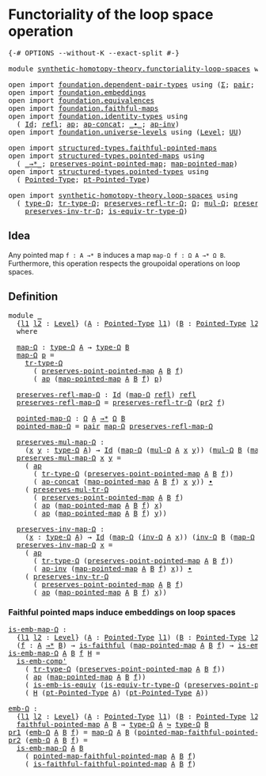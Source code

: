 # Functoriality of the loop space operation

<pre class="Agda"><a id="54" class="Symbol">{-#</a> <a id="58" class="Keyword">OPTIONS</a> <a id="66" class="Pragma">--without-K</a> <a id="78" class="Pragma">--exact-split</a> <a id="92" class="Symbol">#-}</a>

<a id="97" class="Keyword">module</a> <a id="104" href="synthetic-homotopy-theory.functoriality-loop-spaces.html" class="Module">synthetic-homotopy-theory.functoriality-loop-spaces</a> <a id="156" class="Keyword">where</a>

<a id="163" class="Keyword">open</a> <a id="168" class="Keyword">import</a> <a id="175" href="foundation.dependent-pair-types.html" class="Module">foundation.dependent-pair-types</a> <a id="207" class="Keyword">using</a> <a id="213" class="Symbol">(</a><a id="214" href="foundation-core.dependent-pair-types.html#515" class="Record">Σ</a><a id="215" class="Symbol">;</a> <a id="217" href="foundation-core.dependent-pair-types.html#588" class="InductiveConstructor">pair</a><a id="221" class="Symbol">;</a> <a id="223" href="foundation-core.dependent-pair-types.html#605" class="Field">pr1</a><a id="226" class="Symbol">;</a> <a id="228" href="foundation-core.dependent-pair-types.html#617" class="Field">pr2</a><a id="231" class="Symbol">)</a>
<a id="233" class="Keyword">open</a> <a id="238" class="Keyword">import</a> <a id="245" href="foundation.embeddings.html" class="Module">foundation.embeddings</a>
<a id="267" class="Keyword">open</a> <a id="272" class="Keyword">import</a> <a id="279" href="foundation.equivalences.html" class="Module">foundation.equivalences</a>
<a id="303" class="Keyword">open</a> <a id="308" class="Keyword">import</a> <a id="315" href="foundation.faithful-maps.html" class="Module">foundation.faithful-maps</a>
<a id="340" class="Keyword">open</a> <a id="345" class="Keyword">import</a> <a id="352" href="foundation.identity-types.html" class="Module">foundation.identity-types</a> <a id="378" class="Keyword">using</a>
  <a id="386" class="Symbol">(</a> <a id="388" href="foundation-core.identity-types.html#1767" class="Datatype">Id</a><a id="390" class="Symbol">;</a> <a id="392" href="foundation-core.identity-types.html#1820" class="InductiveConstructor">refl</a><a id="396" class="Symbol">;</a> <a id="398" href="foundation-core.identity-types.html#4003" class="Function">ap</a><a id="400" class="Symbol">;</a> <a id="402" href="foundation-core.identity-types.html#9168" class="Function">ap-concat</a><a id="411" class="Symbol">;</a> <a id="413" href="foundation-core.identity-types.html#2425" class="Function Operator">_∙_</a><a id="416" class="Symbol">;</a> <a id="418" href="foundation-core.identity-types.html#9336" class="Function">ap-inv</a><a id="424" class="Symbol">)</a>
<a id="426" class="Keyword">open</a> <a id="431" class="Keyword">import</a> <a id="438" href="foundation.universe-levels.html" class="Module">foundation.universe-levels</a> <a id="465" class="Keyword">using</a> <a id="471" class="Symbol">(</a><a id="472" href="Agda.Primitive.html#597" class="Postulate">Level</a><a id="477" class="Symbol">;</a> <a id="479" href="foundation-core.universe-levels.html#235" class="Primitive">UU</a><a id="481" class="Symbol">)</a>

<a id="484" class="Keyword">open</a> <a id="489" class="Keyword">import</a> <a id="496" href="structured-types.faithful-pointed-maps.html" class="Module">structured-types.faithful-pointed-maps</a>
<a id="535" class="Keyword">open</a> <a id="540" class="Keyword">import</a> <a id="547" href="structured-types.pointed-maps.html" class="Module">structured-types.pointed-maps</a> <a id="577" class="Keyword">using</a>
  <a id="585" class="Symbol">(</a> <a id="587" href="structured-types.pointed-maps.html#968" class="Function Operator">_→*_</a><a id="591" class="Symbol">;</a> <a id="593" href="structured-types.pointed-maps.html#1628" class="Function">preserves-point-pointed-map</a><a id="620" class="Symbol">;</a> <a id="622" href="structured-types.pointed-maps.html#1528" class="Function">map-pointed-map</a><a id="637" class="Symbol">)</a>
<a id="639" class="Keyword">open</a> <a id="644" class="Keyword">import</a> <a id="651" href="structured-types.pointed-types.html" class="Module">structured-types.pointed-types</a> <a id="682" class="Keyword">using</a>
  <a id="690" class="Symbol">(</a> <a id="692" href="structured-types.pointed-types.html#383" class="Function">Pointed-Type</a><a id="704" class="Symbol">;</a> <a id="706" href="structured-types.pointed-types.html#576" class="Function">pt-Pointed-Type</a><a id="721" class="Symbol">)</a>

<a id="724" class="Keyword">open</a> <a id="729" class="Keyword">import</a> <a id="736" href="synthetic-homotopy-theory.loop-spaces.html" class="Module">synthetic-homotopy-theory.loop-spaces</a> <a id="774" class="Keyword">using</a>
  <a id="782" class="Symbol">(</a> <a id="784" href="synthetic-homotopy-theory.loop-spaces.html#1115" class="Function">type-Ω</a><a id="790" class="Symbol">;</a> <a id="792" href="synthetic-homotopy-theory.loop-spaces.html#3295" class="Function">tr-type-Ω</a><a id="801" class="Symbol">;</a> <a id="803" href="synthetic-homotopy-theory.loop-spaces.html#3529" class="Function">preserves-refl-tr-Ω</a><a id="822" class="Symbol">;</a> <a id="824" href="synthetic-homotopy-theory.loop-spaces.html#1221" class="Function">Ω</a><a id="825" class="Symbol">;</a> <a id="827" href="synthetic-homotopy-theory.loop-spaces.html#1376" class="Function">mul-Ω</a><a id="832" class="Symbol">;</a> <a id="834" href="synthetic-homotopy-theory.loop-spaces.html#3630" class="Function">preserves-mul-tr-Ω</a><a id="852" class="Symbol">;</a> <a id="854" href="synthetic-homotopy-theory.loop-spaces.html#2257" class="Function">inv-Ω</a><a id="859" class="Symbol">;</a>
    <a id="865" href="synthetic-homotopy-theory.loop-spaces.html#3840" class="Function">preserves-inv-tr-Ω</a><a id="883" class="Symbol">;</a> <a id="885" href="synthetic-homotopy-theory.loop-spaces.html#3403" class="Function">is-equiv-tr-type-Ω</a><a id="903" class="Symbol">)</a>
</pre>
## Idea

Any pointed map `f : A →* B` induces a map `map-Ω f : Ω A →* Ω B`. Furthermore, this operation respects the groupoidal operations on loop spaces.

## Definition

<pre class="Agda"><a id="1089" class="Keyword">module</a> <a id="1096" href="synthetic-homotopy-theory.functoriality-loop-spaces.html#1096" class="Module">_</a>
  <a id="1100" class="Symbol">{</a><a id="1101" href="synthetic-homotopy-theory.functoriality-loop-spaces.html#1101" class="Bound">l1</a> <a id="1104" href="synthetic-homotopy-theory.functoriality-loop-spaces.html#1104" class="Bound">l2</a> <a id="1107" class="Symbol">:</a> <a id="1109" href="Agda.Primitive.html#597" class="Postulate">Level</a><a id="1114" class="Symbol">}</a> <a id="1116" class="Symbol">(</a><a id="1117" href="synthetic-homotopy-theory.functoriality-loop-spaces.html#1117" class="Bound">A</a> <a id="1119" class="Symbol">:</a> <a id="1121" href="structured-types.pointed-types.html#383" class="Function">Pointed-Type</a> <a id="1134" href="synthetic-homotopy-theory.functoriality-loop-spaces.html#1101" class="Bound">l1</a><a id="1136" class="Symbol">)</a> <a id="1138" class="Symbol">(</a><a id="1139" href="synthetic-homotopy-theory.functoriality-loop-spaces.html#1139" class="Bound">B</a> <a id="1141" class="Symbol">:</a> <a id="1143" href="structured-types.pointed-types.html#383" class="Function">Pointed-Type</a> <a id="1156" href="synthetic-homotopy-theory.functoriality-loop-spaces.html#1104" class="Bound">l2</a><a id="1158" class="Symbol">)</a> <a id="1160" class="Symbol">(</a><a id="1161" href="synthetic-homotopy-theory.functoriality-loop-spaces.html#1161" class="Bound">f</a> <a id="1163" class="Symbol">:</a> <a id="1165" href="synthetic-homotopy-theory.functoriality-loop-spaces.html#1117" class="Bound">A</a> <a id="1167" href="structured-types.pointed-maps.html#968" class="Function Operator">→*</a> <a id="1170" href="synthetic-homotopy-theory.functoriality-loop-spaces.html#1139" class="Bound">B</a><a id="1171" class="Symbol">)</a>
  <a id="1175" class="Keyword">where</a>

  <a id="1184" href="synthetic-homotopy-theory.functoriality-loop-spaces.html#1184" class="Function">map-Ω</a> <a id="1190" class="Symbol">:</a> <a id="1192" href="synthetic-homotopy-theory.loop-spaces.html#1115" class="Function">type-Ω</a> <a id="1199" href="synthetic-homotopy-theory.functoriality-loop-spaces.html#1117" class="Bound">A</a> <a id="1201" class="Symbol">→</a> <a id="1203" href="synthetic-homotopy-theory.loop-spaces.html#1115" class="Function">type-Ω</a> <a id="1210" href="synthetic-homotopy-theory.functoriality-loop-spaces.html#1139" class="Bound">B</a>
  <a id="1214" href="synthetic-homotopy-theory.functoriality-loop-spaces.html#1184" class="Function">map-Ω</a> <a id="1220" href="synthetic-homotopy-theory.functoriality-loop-spaces.html#1220" class="Bound">p</a> <a id="1222" class="Symbol">=</a>
    <a id="1228" href="synthetic-homotopy-theory.loop-spaces.html#3295" class="Function">tr-type-Ω</a>
      <a id="1244" class="Symbol">(</a> <a id="1246" href="structured-types.pointed-maps.html#1628" class="Function">preserves-point-pointed-map</a> <a id="1274" href="synthetic-homotopy-theory.functoriality-loop-spaces.html#1117" class="Bound">A</a> <a id="1276" href="synthetic-homotopy-theory.functoriality-loop-spaces.html#1139" class="Bound">B</a> <a id="1278" href="synthetic-homotopy-theory.functoriality-loop-spaces.html#1161" class="Bound">f</a><a id="1279" class="Symbol">)</a>
      <a id="1287" class="Symbol">(</a> <a id="1289" href="foundation-core.identity-types.html#4003" class="Function">ap</a> <a id="1292" class="Symbol">(</a><a id="1293" href="structured-types.pointed-maps.html#1528" class="Function">map-pointed-map</a> <a id="1309" href="synthetic-homotopy-theory.functoriality-loop-spaces.html#1117" class="Bound">A</a> <a id="1311" href="synthetic-homotopy-theory.functoriality-loop-spaces.html#1139" class="Bound">B</a> <a id="1313" href="synthetic-homotopy-theory.functoriality-loop-spaces.html#1161" class="Bound">f</a><a id="1314" class="Symbol">)</a> <a id="1316" href="synthetic-homotopy-theory.functoriality-loop-spaces.html#1220" class="Bound">p</a><a id="1317" class="Symbol">)</a>
  
  <a id="1324" href="synthetic-homotopy-theory.functoriality-loop-spaces.html#1324" class="Function">preserves-refl-map-Ω</a> <a id="1345" class="Symbol">:</a> <a id="1347" href="foundation-core.identity-types.html#1767" class="Datatype">Id</a> <a id="1350" class="Symbol">(</a><a id="1351" href="synthetic-homotopy-theory.functoriality-loop-spaces.html#1184" class="Function">map-Ω</a> <a id="1357" href="foundation-core.identity-types.html#1820" class="InductiveConstructor">refl</a><a id="1361" class="Symbol">)</a> <a id="1363" href="foundation-core.identity-types.html#1820" class="InductiveConstructor">refl</a>
  <a id="1370" href="synthetic-homotopy-theory.functoriality-loop-spaces.html#1324" class="Function">preserves-refl-map-Ω</a> <a id="1391" class="Symbol">=</a> <a id="1393" href="synthetic-homotopy-theory.loop-spaces.html#3529" class="Function">preserves-refl-tr-Ω</a> <a id="1413" class="Symbol">(</a><a id="1414" href="foundation-core.dependent-pair-types.html#617" class="Field">pr2</a> <a id="1418" href="synthetic-homotopy-theory.functoriality-loop-spaces.html#1161" class="Bound">f</a><a id="1419" class="Symbol">)</a>

  <a id="1424" href="synthetic-homotopy-theory.functoriality-loop-spaces.html#1424" class="Function">pointed-map-Ω</a> <a id="1438" class="Symbol">:</a> <a id="1440" href="synthetic-homotopy-theory.loop-spaces.html#1221" class="Function">Ω</a> <a id="1442" href="synthetic-homotopy-theory.functoriality-loop-spaces.html#1117" class="Bound">A</a> <a id="1444" href="structured-types.pointed-maps.html#968" class="Function Operator">→*</a> <a id="1447" href="synthetic-homotopy-theory.loop-spaces.html#1221" class="Function">Ω</a> <a id="1449" href="synthetic-homotopy-theory.functoriality-loop-spaces.html#1139" class="Bound">B</a>
  <a id="1453" href="synthetic-homotopy-theory.functoriality-loop-spaces.html#1424" class="Function">pointed-map-Ω</a> <a id="1467" class="Symbol">=</a> <a id="1469" href="foundation-core.dependent-pair-types.html#588" class="InductiveConstructor">pair</a> <a id="1474" href="synthetic-homotopy-theory.functoriality-loop-spaces.html#1184" class="Function">map-Ω</a> <a id="1480" href="synthetic-homotopy-theory.functoriality-loop-spaces.html#1324" class="Function">preserves-refl-map-Ω</a>

  <a id="1504" href="synthetic-homotopy-theory.functoriality-loop-spaces.html#1504" class="Function">preserves-mul-map-Ω</a> <a id="1524" class="Symbol">:</a>
    <a id="1530" class="Symbol">(</a><a id="1531" href="synthetic-homotopy-theory.functoriality-loop-spaces.html#1531" class="Bound">x</a> <a id="1533" href="synthetic-homotopy-theory.functoriality-loop-spaces.html#1533" class="Bound">y</a> <a id="1535" class="Symbol">:</a> <a id="1537" href="synthetic-homotopy-theory.loop-spaces.html#1115" class="Function">type-Ω</a> <a id="1544" href="synthetic-homotopy-theory.functoriality-loop-spaces.html#1117" class="Bound">A</a><a id="1545" class="Symbol">)</a> <a id="1547" class="Symbol">→</a> <a id="1549" href="foundation-core.identity-types.html#1767" class="Datatype">Id</a> <a id="1552" class="Symbol">(</a><a id="1553" href="synthetic-homotopy-theory.functoriality-loop-spaces.html#1184" class="Function">map-Ω</a> <a id="1559" class="Symbol">(</a><a id="1560" href="synthetic-homotopy-theory.loop-spaces.html#1376" class="Function">mul-Ω</a> <a id="1566" href="synthetic-homotopy-theory.functoriality-loop-spaces.html#1117" class="Bound">A</a> <a id="1568" href="synthetic-homotopy-theory.functoriality-loop-spaces.html#1531" class="Bound">x</a> <a id="1570" href="synthetic-homotopy-theory.functoriality-loop-spaces.html#1533" class="Bound">y</a><a id="1571" class="Symbol">))</a> <a id="1574" class="Symbol">(</a><a id="1575" href="synthetic-homotopy-theory.loop-spaces.html#1376" class="Function">mul-Ω</a> <a id="1581" href="synthetic-homotopy-theory.functoriality-loop-spaces.html#1139" class="Bound">B</a> <a id="1583" class="Symbol">(</a><a id="1584" href="synthetic-homotopy-theory.functoriality-loop-spaces.html#1184" class="Function">map-Ω</a> <a id="1590" href="synthetic-homotopy-theory.functoriality-loop-spaces.html#1531" class="Bound">x</a><a id="1591" class="Symbol">)</a> <a id="1593" class="Symbol">(</a><a id="1594" href="synthetic-homotopy-theory.functoriality-loop-spaces.html#1184" class="Function">map-Ω</a> <a id="1600" href="synthetic-homotopy-theory.functoriality-loop-spaces.html#1533" class="Bound">y</a><a id="1601" class="Symbol">))</a>
  <a id="1606" href="synthetic-homotopy-theory.functoriality-loop-spaces.html#1504" class="Function">preserves-mul-map-Ω</a> <a id="1626" href="synthetic-homotopy-theory.functoriality-loop-spaces.html#1626" class="Bound">x</a> <a id="1628" href="synthetic-homotopy-theory.functoriality-loop-spaces.html#1628" class="Bound">y</a> <a id="1630" class="Symbol">=</a>
    <a id="1636" class="Symbol">(</a> <a id="1638" href="foundation-core.identity-types.html#4003" class="Function">ap</a>
      <a id="1647" class="Symbol">(</a> <a id="1649" href="synthetic-homotopy-theory.loop-spaces.html#3295" class="Function">tr-type-Ω</a> <a id="1659" class="Symbol">(</a><a id="1660" href="structured-types.pointed-maps.html#1628" class="Function">preserves-point-pointed-map</a> <a id="1688" href="synthetic-homotopy-theory.functoriality-loop-spaces.html#1117" class="Bound">A</a> <a id="1690" href="synthetic-homotopy-theory.functoriality-loop-spaces.html#1139" class="Bound">B</a> <a id="1692" href="synthetic-homotopy-theory.functoriality-loop-spaces.html#1161" class="Bound">f</a><a id="1693" class="Symbol">))</a>
      <a id="1702" class="Symbol">(</a> <a id="1704" href="foundation-core.identity-types.html#9168" class="Function">ap-concat</a> <a id="1714" class="Symbol">(</a><a id="1715" href="structured-types.pointed-maps.html#1528" class="Function">map-pointed-map</a> <a id="1731" href="synthetic-homotopy-theory.functoriality-loop-spaces.html#1117" class="Bound">A</a> <a id="1733" href="synthetic-homotopy-theory.functoriality-loop-spaces.html#1139" class="Bound">B</a> <a id="1735" href="synthetic-homotopy-theory.functoriality-loop-spaces.html#1161" class="Bound">f</a><a id="1736" class="Symbol">)</a> <a id="1738" href="synthetic-homotopy-theory.functoriality-loop-spaces.html#1626" class="Bound">x</a> <a id="1740" href="synthetic-homotopy-theory.functoriality-loop-spaces.html#1628" class="Bound">y</a><a id="1741" class="Symbol">))</a> <a id="1744" href="foundation-core.identity-types.html#2425" class="Function Operator">∙</a>
    <a id="1750" class="Symbol">(</a> <a id="1752" href="synthetic-homotopy-theory.loop-spaces.html#3630" class="Function">preserves-mul-tr-Ω</a>
      <a id="1777" class="Symbol">(</a> <a id="1779" href="structured-types.pointed-maps.html#1628" class="Function">preserves-point-pointed-map</a> <a id="1807" href="synthetic-homotopy-theory.functoriality-loop-spaces.html#1117" class="Bound">A</a> <a id="1809" href="synthetic-homotopy-theory.functoriality-loop-spaces.html#1139" class="Bound">B</a> <a id="1811" href="synthetic-homotopy-theory.functoriality-loop-spaces.html#1161" class="Bound">f</a><a id="1812" class="Symbol">)</a>
      <a id="1820" class="Symbol">(</a> <a id="1822" href="foundation-core.identity-types.html#4003" class="Function">ap</a> <a id="1825" class="Symbol">(</a><a id="1826" href="structured-types.pointed-maps.html#1528" class="Function">map-pointed-map</a> <a id="1842" href="synthetic-homotopy-theory.functoriality-loop-spaces.html#1117" class="Bound">A</a> <a id="1844" href="synthetic-homotopy-theory.functoriality-loop-spaces.html#1139" class="Bound">B</a> <a id="1846" href="synthetic-homotopy-theory.functoriality-loop-spaces.html#1161" class="Bound">f</a><a id="1847" class="Symbol">)</a> <a id="1849" href="synthetic-homotopy-theory.functoriality-loop-spaces.html#1626" class="Bound">x</a><a id="1850" class="Symbol">)</a>
      <a id="1858" class="Symbol">(</a> <a id="1860" href="foundation-core.identity-types.html#4003" class="Function">ap</a> <a id="1863" class="Symbol">(</a><a id="1864" href="structured-types.pointed-maps.html#1528" class="Function">map-pointed-map</a> <a id="1880" href="synthetic-homotopy-theory.functoriality-loop-spaces.html#1117" class="Bound">A</a> <a id="1882" href="synthetic-homotopy-theory.functoriality-loop-spaces.html#1139" class="Bound">B</a> <a id="1884" href="synthetic-homotopy-theory.functoriality-loop-spaces.html#1161" class="Bound">f</a><a id="1885" class="Symbol">)</a> <a id="1887" href="synthetic-homotopy-theory.functoriality-loop-spaces.html#1628" class="Bound">y</a><a id="1888" class="Symbol">))</a>

  <a id="1894" href="synthetic-homotopy-theory.functoriality-loop-spaces.html#1894" class="Function">preserves-inv-map-Ω</a> <a id="1914" class="Symbol">:</a>
    <a id="1920" class="Symbol">(</a><a id="1921" href="synthetic-homotopy-theory.functoriality-loop-spaces.html#1921" class="Bound">x</a> <a id="1923" class="Symbol">:</a> <a id="1925" href="synthetic-homotopy-theory.loop-spaces.html#1115" class="Function">type-Ω</a> <a id="1932" href="synthetic-homotopy-theory.functoriality-loop-spaces.html#1117" class="Bound">A</a><a id="1933" class="Symbol">)</a> <a id="1935" class="Symbol">→</a> <a id="1937" href="foundation-core.identity-types.html#1767" class="Datatype">Id</a> <a id="1940" class="Symbol">(</a><a id="1941" href="synthetic-homotopy-theory.functoriality-loop-spaces.html#1184" class="Function">map-Ω</a> <a id="1947" class="Symbol">(</a><a id="1948" href="synthetic-homotopy-theory.loop-spaces.html#2257" class="Function">inv-Ω</a> <a id="1954" href="synthetic-homotopy-theory.functoriality-loop-spaces.html#1117" class="Bound">A</a> <a id="1956" href="synthetic-homotopy-theory.functoriality-loop-spaces.html#1921" class="Bound">x</a><a id="1957" class="Symbol">))</a> <a id="1960" class="Symbol">(</a><a id="1961" href="synthetic-homotopy-theory.loop-spaces.html#2257" class="Function">inv-Ω</a> <a id="1967" href="synthetic-homotopy-theory.functoriality-loop-spaces.html#1139" class="Bound">B</a> <a id="1969" class="Symbol">(</a><a id="1970" href="synthetic-homotopy-theory.functoriality-loop-spaces.html#1184" class="Function">map-Ω</a> <a id="1976" href="synthetic-homotopy-theory.functoriality-loop-spaces.html#1921" class="Bound">x</a><a id="1977" class="Symbol">))</a>
  <a id="1982" href="synthetic-homotopy-theory.functoriality-loop-spaces.html#1894" class="Function">preserves-inv-map-Ω</a> <a id="2002" href="synthetic-homotopy-theory.functoriality-loop-spaces.html#2002" class="Bound">x</a> <a id="2004" class="Symbol">=</a>
    <a id="2010" class="Symbol">(</a> <a id="2012" href="foundation-core.identity-types.html#4003" class="Function">ap</a>
      <a id="2021" class="Symbol">(</a> <a id="2023" href="synthetic-homotopy-theory.loop-spaces.html#3295" class="Function">tr-type-Ω</a> <a id="2033" class="Symbol">(</a><a id="2034" href="structured-types.pointed-maps.html#1628" class="Function">preserves-point-pointed-map</a> <a id="2062" href="synthetic-homotopy-theory.functoriality-loop-spaces.html#1117" class="Bound">A</a> <a id="2064" href="synthetic-homotopy-theory.functoriality-loop-spaces.html#1139" class="Bound">B</a> <a id="2066" href="synthetic-homotopy-theory.functoriality-loop-spaces.html#1161" class="Bound">f</a><a id="2067" class="Symbol">))</a>
      <a id="2076" class="Symbol">(</a> <a id="2078" href="foundation-core.identity-types.html#9336" class="Function">ap-inv</a> <a id="2085" class="Symbol">(</a><a id="2086" href="structured-types.pointed-maps.html#1528" class="Function">map-pointed-map</a> <a id="2102" href="synthetic-homotopy-theory.functoriality-loop-spaces.html#1117" class="Bound">A</a> <a id="2104" href="synthetic-homotopy-theory.functoriality-loop-spaces.html#1139" class="Bound">B</a> <a id="2106" href="synthetic-homotopy-theory.functoriality-loop-spaces.html#1161" class="Bound">f</a><a id="2107" class="Symbol">)</a> <a id="2109" href="synthetic-homotopy-theory.functoriality-loop-spaces.html#2002" class="Bound">x</a><a id="2110" class="Symbol">))</a> <a id="2113" href="foundation-core.identity-types.html#2425" class="Function Operator">∙</a>
    <a id="2119" class="Symbol">(</a> <a id="2121" href="synthetic-homotopy-theory.loop-spaces.html#3840" class="Function">preserves-inv-tr-Ω</a>
      <a id="2146" class="Symbol">(</a> <a id="2148" href="structured-types.pointed-maps.html#1628" class="Function">preserves-point-pointed-map</a> <a id="2176" href="synthetic-homotopy-theory.functoriality-loop-spaces.html#1117" class="Bound">A</a> <a id="2178" href="synthetic-homotopy-theory.functoriality-loop-spaces.html#1139" class="Bound">B</a> <a id="2180" href="synthetic-homotopy-theory.functoriality-loop-spaces.html#1161" class="Bound">f</a><a id="2181" class="Symbol">)</a>
      <a id="2189" class="Symbol">(</a> <a id="2191" href="foundation-core.identity-types.html#4003" class="Function">ap</a> <a id="2194" class="Symbol">(</a><a id="2195" href="structured-types.pointed-maps.html#1528" class="Function">map-pointed-map</a> <a id="2211" href="synthetic-homotopy-theory.functoriality-loop-spaces.html#1117" class="Bound">A</a> <a id="2213" href="synthetic-homotopy-theory.functoriality-loop-spaces.html#1139" class="Bound">B</a> <a id="2215" href="synthetic-homotopy-theory.functoriality-loop-spaces.html#1161" class="Bound">f</a><a id="2216" class="Symbol">)</a> <a id="2218" href="synthetic-homotopy-theory.functoriality-loop-spaces.html#2002" class="Bound">x</a><a id="2219" class="Symbol">))</a>
</pre>
### Faithful pointed maps induce embeddings on loop spaces

<pre class="Agda"><a id="is-emb-map-Ω"></a><a id="2295" href="synthetic-homotopy-theory.functoriality-loop-spaces.html#2295" class="Function">is-emb-map-Ω</a> <a id="2308" class="Symbol">:</a>
  <a id="2312" class="Symbol">{</a><a id="2313" href="synthetic-homotopy-theory.functoriality-loop-spaces.html#2313" class="Bound">l1</a> <a id="2316" href="synthetic-homotopy-theory.functoriality-loop-spaces.html#2316" class="Bound">l2</a> <a id="2319" class="Symbol">:</a> <a id="2321" href="Agda.Primitive.html#597" class="Postulate">Level</a><a id="2326" class="Symbol">}</a> <a id="2328" class="Symbol">(</a><a id="2329" href="synthetic-homotopy-theory.functoriality-loop-spaces.html#2329" class="Bound">A</a> <a id="2331" class="Symbol">:</a> <a id="2333" href="structured-types.pointed-types.html#383" class="Function">Pointed-Type</a> <a id="2346" href="synthetic-homotopy-theory.functoriality-loop-spaces.html#2313" class="Bound">l1</a><a id="2348" class="Symbol">)</a> <a id="2350" class="Symbol">(</a><a id="2351" href="synthetic-homotopy-theory.functoriality-loop-spaces.html#2351" class="Bound">B</a> <a id="2353" class="Symbol">:</a> <a id="2355" href="structured-types.pointed-types.html#383" class="Function">Pointed-Type</a> <a id="2368" href="synthetic-homotopy-theory.functoriality-loop-spaces.html#2316" class="Bound">l2</a><a id="2370" class="Symbol">)</a>
  <a id="2374" class="Symbol">(</a><a id="2375" href="synthetic-homotopy-theory.functoriality-loop-spaces.html#2375" class="Bound">f</a> <a id="2377" class="Symbol">:</a> <a id="2379" href="synthetic-homotopy-theory.functoriality-loop-spaces.html#2329" class="Bound">A</a> <a id="2381" href="structured-types.pointed-maps.html#968" class="Function Operator">→*</a> <a id="2384" href="synthetic-homotopy-theory.functoriality-loop-spaces.html#2351" class="Bound">B</a><a id="2385" class="Symbol">)</a> <a id="2387" class="Symbol">→</a> <a id="2389" href="foundation-core.faithful-maps.html#1690" class="Function">is-faithful</a> <a id="2401" class="Symbol">(</a><a id="2402" href="structured-types.pointed-maps.html#1528" class="Function">map-pointed-map</a> <a id="2418" href="synthetic-homotopy-theory.functoriality-loop-spaces.html#2329" class="Bound">A</a> <a id="2420" href="synthetic-homotopy-theory.functoriality-loop-spaces.html#2351" class="Bound">B</a> <a id="2422" href="synthetic-homotopy-theory.functoriality-loop-spaces.html#2375" class="Bound">f</a><a id="2423" class="Symbol">)</a> <a id="2425" class="Symbol">→</a> <a id="2427" href="foundation-core.embeddings.html#992" class="Function">is-emb</a> <a id="2434" class="Symbol">(</a><a id="2435" href="synthetic-homotopy-theory.functoriality-loop-spaces.html#1184" class="Function">map-Ω</a> <a id="2441" href="synthetic-homotopy-theory.functoriality-loop-spaces.html#2329" class="Bound">A</a> <a id="2443" href="synthetic-homotopy-theory.functoriality-loop-spaces.html#2351" class="Bound">B</a> <a id="2445" href="synthetic-homotopy-theory.functoriality-loop-spaces.html#2375" class="Bound">f</a><a id="2446" class="Symbol">)</a>
<a id="2448" href="synthetic-homotopy-theory.functoriality-loop-spaces.html#2295" class="Function">is-emb-map-Ω</a> <a id="2461" href="synthetic-homotopy-theory.functoriality-loop-spaces.html#2461" class="Bound">A</a> <a id="2463" href="synthetic-homotopy-theory.functoriality-loop-spaces.html#2463" class="Bound">B</a> <a id="2465" href="synthetic-homotopy-theory.functoriality-loop-spaces.html#2465" class="Bound">f</a> <a id="2467" href="synthetic-homotopy-theory.functoriality-loop-spaces.html#2467" class="Bound">H</a> <a id="2469" class="Symbol">=</a>
  <a id="2473" href="foundation.embeddings.html#3514" class="Function">is-emb-comp&#39;</a>
    <a id="2490" class="Symbol">(</a> <a id="2492" href="synthetic-homotopy-theory.loop-spaces.html#3295" class="Function">tr-type-Ω</a> <a id="2502" class="Symbol">(</a><a id="2503" href="structured-types.pointed-maps.html#1628" class="Function">preserves-point-pointed-map</a> <a id="2531" href="synthetic-homotopy-theory.functoriality-loop-spaces.html#2461" class="Bound">A</a> <a id="2533" href="synthetic-homotopy-theory.functoriality-loop-spaces.html#2463" class="Bound">B</a> <a id="2535" href="synthetic-homotopy-theory.functoriality-loop-spaces.html#2465" class="Bound">f</a><a id="2536" class="Symbol">))</a>
    <a id="2543" class="Symbol">(</a> <a id="2545" href="foundation-core.identity-types.html#4003" class="Function">ap</a> <a id="2548" class="Symbol">(</a><a id="2549" href="structured-types.pointed-maps.html#1528" class="Function">map-pointed-map</a> <a id="2565" href="synthetic-homotopy-theory.functoriality-loop-spaces.html#2461" class="Bound">A</a> <a id="2567" href="synthetic-homotopy-theory.functoriality-loop-spaces.html#2463" class="Bound">B</a> <a id="2569" href="synthetic-homotopy-theory.functoriality-loop-spaces.html#2465" class="Bound">f</a><a id="2570" class="Symbol">))</a>
    <a id="2577" class="Symbol">(</a> <a id="2579" href="foundation-core.equivalences.html#15406" class="Function">is-emb-is-equiv</a> <a id="2595" class="Symbol">(</a><a id="2596" href="synthetic-homotopy-theory.loop-spaces.html#3403" class="Function">is-equiv-tr-type-Ω</a> <a id="2615" class="Symbol">(</a><a id="2616" href="structured-types.pointed-maps.html#1628" class="Function">preserves-point-pointed-map</a> <a id="2644" href="synthetic-homotopy-theory.functoriality-loop-spaces.html#2461" class="Bound">A</a> <a id="2646" href="synthetic-homotopy-theory.functoriality-loop-spaces.html#2463" class="Bound">B</a> <a id="2648" href="synthetic-homotopy-theory.functoriality-loop-spaces.html#2465" class="Bound">f</a><a id="2649" class="Symbol">)))</a>
    <a id="2657" class="Symbol">(</a> <a id="2659" href="synthetic-homotopy-theory.functoriality-loop-spaces.html#2467" class="Bound">H</a> <a id="2661" class="Symbol">(</a><a id="2662" href="structured-types.pointed-types.html#576" class="Function">pt-Pointed-Type</a> <a id="2678" href="synthetic-homotopy-theory.functoriality-loop-spaces.html#2461" class="Bound">A</a><a id="2679" class="Symbol">)</a> <a id="2681" class="Symbol">(</a><a id="2682" href="structured-types.pointed-types.html#576" class="Function">pt-Pointed-Type</a> <a id="2698" href="synthetic-homotopy-theory.functoriality-loop-spaces.html#2461" class="Bound">A</a><a id="2699" class="Symbol">))</a>

<a id="emb-Ω"></a><a id="2703" href="synthetic-homotopy-theory.functoriality-loop-spaces.html#2703" class="Function">emb-Ω</a> <a id="2709" class="Symbol">:</a>
  <a id="2713" class="Symbol">{</a><a id="2714" href="synthetic-homotopy-theory.functoriality-loop-spaces.html#2714" class="Bound">l1</a> <a id="2717" href="synthetic-homotopy-theory.functoriality-loop-spaces.html#2717" class="Bound">l2</a> <a id="2720" class="Symbol">:</a> <a id="2722" href="Agda.Primitive.html#597" class="Postulate">Level</a><a id="2727" class="Symbol">}</a> <a id="2729" class="Symbol">(</a><a id="2730" href="synthetic-homotopy-theory.functoriality-loop-spaces.html#2730" class="Bound">A</a> <a id="2732" class="Symbol">:</a> <a id="2734" href="structured-types.pointed-types.html#383" class="Function">Pointed-Type</a> <a id="2747" href="synthetic-homotopy-theory.functoriality-loop-spaces.html#2714" class="Bound">l1</a><a id="2749" class="Symbol">)</a> <a id="2751" class="Symbol">(</a><a id="2752" href="synthetic-homotopy-theory.functoriality-loop-spaces.html#2752" class="Bound">B</a> <a id="2754" class="Symbol">:</a> <a id="2756" href="structured-types.pointed-types.html#383" class="Function">Pointed-Type</a> <a id="2769" href="synthetic-homotopy-theory.functoriality-loop-spaces.html#2717" class="Bound">l2</a><a id="2771" class="Symbol">)</a> <a id="2773" class="Symbol">→</a>
  <a id="2777" href="structured-types.faithful-pointed-maps.html#538" class="Function">faithful-pointed-map</a> <a id="2798" href="synthetic-homotopy-theory.functoriality-loop-spaces.html#2730" class="Bound">A</a> <a id="2800" href="synthetic-homotopy-theory.functoriality-loop-spaces.html#2752" class="Bound">B</a> <a id="2802" class="Symbol">→</a> <a id="2804" href="synthetic-homotopy-theory.loop-spaces.html#1115" class="Function">type-Ω</a> <a id="2811" href="synthetic-homotopy-theory.functoriality-loop-spaces.html#2730" class="Bound">A</a> <a id="2813" href="foundation-core.embeddings.html#1074" class="Function Operator">↪</a> <a id="2815" href="synthetic-homotopy-theory.loop-spaces.html#1115" class="Function">type-Ω</a> <a id="2822" href="synthetic-homotopy-theory.functoriality-loop-spaces.html#2752" class="Bound">B</a>
<a id="2824" href="foundation-core.dependent-pair-types.html#605" class="Field">pr1</a> <a id="2828" class="Symbol">(</a><a id="2829" href="synthetic-homotopy-theory.functoriality-loop-spaces.html#2703" class="Function">emb-Ω</a> <a id="2835" href="synthetic-homotopy-theory.functoriality-loop-spaces.html#2835" class="Bound">A</a> <a id="2837" href="synthetic-homotopy-theory.functoriality-loop-spaces.html#2837" class="Bound">B</a> <a id="2839" href="synthetic-homotopy-theory.functoriality-loop-spaces.html#2839" class="Bound">f</a><a id="2840" class="Symbol">)</a> <a id="2842" class="Symbol">=</a> <a id="2844" href="synthetic-homotopy-theory.functoriality-loop-spaces.html#1184" class="Function">map-Ω</a> <a id="2850" href="synthetic-homotopy-theory.functoriality-loop-spaces.html#2835" class="Bound">A</a> <a id="2852" href="synthetic-homotopy-theory.functoriality-loop-spaces.html#2837" class="Bound">B</a> <a id="2854" class="Symbol">(</a><a id="2855" href="structured-types.faithful-pointed-maps.html#838" class="Function">pointed-map-faithful-pointed-map</a> <a id="2888" href="synthetic-homotopy-theory.functoriality-loop-spaces.html#2835" class="Bound">A</a> <a id="2890" href="synthetic-homotopy-theory.functoriality-loop-spaces.html#2837" class="Bound">B</a> <a id="2892" href="synthetic-homotopy-theory.functoriality-loop-spaces.html#2839" class="Bound">f</a><a id="2893" class="Symbol">)</a>
<a id="2895" href="foundation-core.dependent-pair-types.html#617" class="Field">pr2</a> <a id="2899" class="Symbol">(</a><a id="2900" href="synthetic-homotopy-theory.functoriality-loop-spaces.html#2703" class="Function">emb-Ω</a> <a id="2906" href="synthetic-homotopy-theory.functoriality-loop-spaces.html#2906" class="Bound">A</a> <a id="2908" href="synthetic-homotopy-theory.functoriality-loop-spaces.html#2908" class="Bound">B</a> <a id="2910" href="synthetic-homotopy-theory.functoriality-loop-spaces.html#2910" class="Bound">f</a><a id="2911" class="Symbol">)</a> <a id="2913" class="Symbol">=</a>
  <a id="2917" href="synthetic-homotopy-theory.functoriality-loop-spaces.html#2295" class="Function">is-emb-map-Ω</a> <a id="2930" href="synthetic-homotopy-theory.functoriality-loop-spaces.html#2906" class="Bound">A</a> <a id="2932" href="synthetic-homotopy-theory.functoriality-loop-spaces.html#2908" class="Bound">B</a>
    <a id="2938" class="Symbol">(</a> <a id="2940" href="structured-types.faithful-pointed-maps.html#838" class="Function">pointed-map-faithful-pointed-map</a> <a id="2973" href="synthetic-homotopy-theory.functoriality-loop-spaces.html#2906" class="Bound">A</a> <a id="2975" href="synthetic-homotopy-theory.functoriality-loop-spaces.html#2908" class="Bound">B</a> <a id="2977" href="synthetic-homotopy-theory.functoriality-loop-spaces.html#2910" class="Bound">f</a><a id="2978" class="Symbol">)</a>
    <a id="2984" class="Symbol">(</a> <a id="2986" href="structured-types.faithful-pointed-maps.html#1305" class="Function">is-faithful-faithful-pointed-map</a> <a id="3019" href="synthetic-homotopy-theory.functoriality-loop-spaces.html#2906" class="Bound">A</a> <a id="3021" href="synthetic-homotopy-theory.functoriality-loop-spaces.html#2908" class="Bound">B</a> <a id="3023" href="synthetic-homotopy-theory.functoriality-loop-spaces.html#2910" class="Bound">f</a><a id="3024" class="Symbol">)</a>
</pre>
